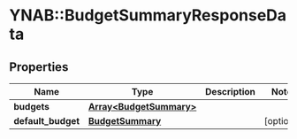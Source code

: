 # YNAB::BudgetSummaryResponseData

## Properties

| Name | Type | Description | Notes |
| ---- | ---- | ----------- | ----- |
| **budgets** | [**Array&lt;BudgetSummary&gt;**](BudgetSummary.md) |  |  |
| **default_budget** | [**BudgetSummary**](BudgetSummary.md) |  | [optional] |

